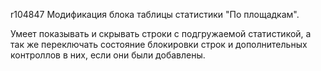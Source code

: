 r104847
Модификация блока таблицы статистики "По площадкам".

Умеет показывать и скрывать строки с подгружаемой статистикой, а так же переключать состояние блокировки строк
и дополнительных контроллов в них, если они были добавлены.
